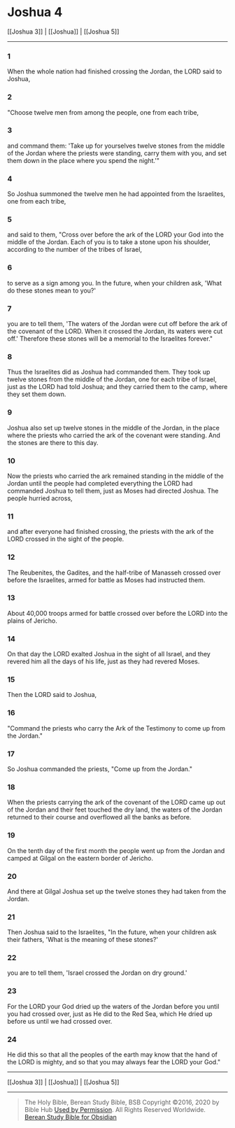 # Joshua 4

[[Joshua 3]] | [[Joshua]] | [[Joshua 5]]

---

### 1
When the whole nation had finished crossing the Jordan, the LORD said to Joshua,

### 2
"Choose twelve men from among the people, one from each tribe,

### 3
and command them: 'Take up for yourselves twelve stones from the middle of the Jordan where the priests were standing, carry them with you, and set them down in the place where you spend the night.'"

### 4
So Joshua summoned the twelve men he had appointed from the Israelites, one from each tribe,

### 5
and said to them, "Cross over before the ark of the LORD your God into the middle of the Jordan. Each of you is to take a stone upon his shoulder, according to the number of the tribes of Israel,

### 6
to serve as a sign among you. In the future, when your children ask, 'What do these stones mean to you?'

### 7
you are to tell them, 'The waters of the Jordan were cut off before the ark of the covenant of the LORD. When it crossed the Jordan, its waters were cut off.' Therefore these stones will be a memorial to the Israelites forever."

### 8
Thus the Israelites did as Joshua had commanded them. They took up twelve stones from the middle of the Jordan, one for each tribe of Israel, just as the LORD had told Joshua; and they carried them to the camp, where they set them down.

### 9
Joshua also set up twelve stones in the middle of the Jordan, in the place where the priests who carried the ark of the covenant were standing. And the stones are there to this day.

### 10
Now the priests who carried the ark remained standing in the middle of the Jordan until the people had completed everything the LORD had commanded Joshua to tell them, just as Moses had directed Joshua. The people hurried across,

### 11
and after everyone had finished crossing, the priests with the ark of the LORD crossed in the sight of the people.

### 12
The Reubenites, the Gadites, and the half-tribe of Manasseh crossed over before the Israelites, armed for battle as Moses had instructed them.

### 13
About 40,000 troops armed for battle crossed over before the LORD into the plains of Jericho.

### 14
On that day the LORD exalted Joshua in the sight of all Israel, and they revered him all the days of his life, just as they had revered Moses.

### 15
Then the LORD said to Joshua,

### 16
"Command the priests who carry the Ark of the Testimony to come up from the Jordan."

### 17
So Joshua commanded the priests, "Come up from the Jordan."

### 18
When the priests carrying the ark of the covenant of the LORD came up out of the Jordan and their feet touched the dry land, the waters of the Jordan returned to their course and overflowed all the banks as before.

### 19
On the tenth day of the first month the people went up from the Jordan and camped at Gilgal on the eastern border of Jericho.

### 20
And there at Gilgal Joshua set up the twelve stones they had taken from the Jordan.

### 21
Then Joshua said to the Israelites, "In the future, when your children ask their fathers, 'What is the meaning of these stones?'

### 22
you are to tell them, 'Israel crossed the Jordan on dry ground.'

### 23
For the LORD your God dried up the waters of the Jordan before you until you had crossed over, just as He did to the Red Sea, which He dried up before us until we had crossed over.

### 24
He did this so that all the peoples of the earth may know that the hand of the LORD is mighty, and so that you may always fear the LORD your God."

---

[[Joshua 3]] | [[Joshua]] | [[Joshua 5]]

---

> The Holy Bible, Berean Study Bible, BSB
> Copyright &copy;2016, 2020 by Bible Hub
> [Used by Permission](https://berean.bible/terms.htm). All Rights Reserved Worldwide.
> [Berean Study Bible for Obsidian](https://github.com/gapmiss/berean-study-bible-for-obsidian)</small>


